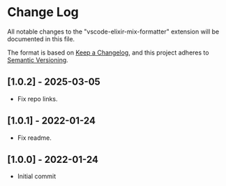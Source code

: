 # Change Log

All notable changes to the "vscode-elixir-mix-formatter" extension will be documented in this file.

The format is based on [Keep a Changelog](https://keepachangelog.com/en/1.0.0/),
and this project adheres to [Semantic Versioning](https://semver.org/spec/v2.0.0.html).

## [1.0.2] - 2025-03-05
- Fix repo links.

## [1.0.1] - 2022-01-24
- Fix readme.

## [1.0.0] - 2022-01-24
- Initial commit
